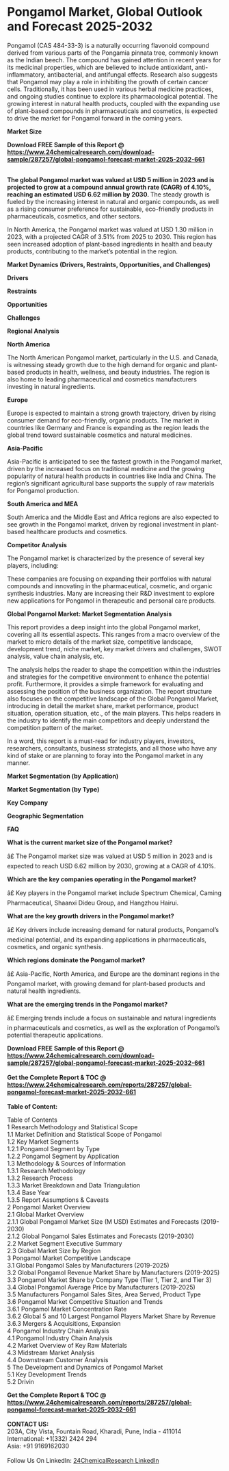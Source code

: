 <h1>Pongamol Market, Global Outlook and Forecast 2025-2032</h1><p>Pongamol (CAS 484-33-3) is a naturally occurring flavonoid compound derived from various parts of the Pongamia pinnata tree, commonly known as the Indian beech. The compound has gained attention in recent years for its medicinal properties, which are believed to include antioxidant, anti-inflammatory, antibacterial, and antifungal effects. Research also suggests that Pongamol may play a role in inhibiting the growth of certain cancer cells. Traditionally, it has been used in various herbal medicine practices, and ongoing studies continue to explore its pharmacological potential. The growing interest in natural health products, coupled with the expanding use of plant-based compounds in pharmaceuticals and cosmetics, is expected to drive the market for Pongamol forward in the coming years.</p><p>
<strong>Market Size</strong></p><p>
</p><div><b>Download FREE Sample of this Report @ 
            <a href="https://www.24chemicalresearch.com/download-sample/287257/global-pongamol-forecast-market-2025-2032-661">
            https://www.24chemicalresearch.com/download-sample/287257/global-pongamol-forecast-market-2025-2032-661</a></b></div><br><p><strong>The global Pongamol market was valued at USD 5 million in 2023 and is projected to grow at a compound annual growth rate (CAGR) of 4.10%, reaching an estimated USD 6.62 million by 2030. </strong>The steady growth is fueled by the increasing interest in natural and organic compounds, as well as a rising consumer preference for sustainable, eco-friendly products in pharmaceuticals, cosmetics, and other sectors.</p><p>
</p><p>In North America, the Pongamol market was valued at USD 1.30 million in 2023, with a projected CAGR of 3.51% from 2025 to 2030. This region has seen increased adoption of plant-based ingredients in health and beauty products, contributing to the market’s potential in the region.</p><p>
<strong>Market Dynamics (Drivers, Restraints, Opportunities, and Challenges)</strong></p><p>
<strong>Drivers</strong></p><p>
</p><p>
<strong>Restraints</strong></p><p>
</p><p>
<strong>Opportunities</strong></p><p>
</p><p>
<strong>Challenges</strong></p><p>
</p><p>
<strong>Regional Analysis</strong></p><p>
<strong>North America</strong></p><p>
</p><p>The North American Pongamol market, particularly in the U.S. and Canada, is witnessing steady growth due to the high demand for organic and plant-based products in health, wellness, and beauty industries. The region is also home to leading pharmaceutical and cosmetics manufacturers investing in natural ingredients.</p><p>
<strong>Europe</strong></p><p>
</p><p>Europe is expected to maintain a strong growth trajectory, driven by rising consumer demand for eco-friendly, organic products. The market in countries like Germany and France is expanding as the region leads the global trend toward sustainable cosmetics and natural medicines.</p><p>
<strong>Asia-Pacific</strong></p><p>
</p><p>Asia-Pacific is anticipated to see the fastest growth in the Pongamol market, driven by the increased focus on traditional medicine and the growing popularity of natural health products in countries like India and China. The region’s significant agricultural base supports the supply of raw materials for Pongamol production.</p><p>
<strong>South America and MEA</strong></p><p>
</p><p>South America and the Middle East and Africa regions are also expected to see growth in the Pongamol market, driven by regional investment in plant-based healthcare products and cosmetics.</p><p>
<strong>Competitor Analysis</strong></p><p>
</p><p>The Pongamol market is characterized by the presence of several key players, including:</p><p>
</p><p>
</p><p>These companies are focusing on expanding their portfolios with natural compounds and innovating in the pharmaceutical, cosmetic, and organic synthesis industries. Many are increasing their R&amp;D investment to explore new applications for Pongamol in therapeutic and personal care products.</p><p>
<strong>Global Pongamol Market: Market Segmentation Analysis</strong></p><p>
</p><p>This report provides a deep insight into the global Pongamol market, covering all its essential aspects. This ranges from a macro overview of the market to micro details of the market size, competitive landscape, development trend, niche market, key market drivers and challenges, SWOT analysis, value chain analysis, etc.</p><p>
</p><p>The analysis helps the reader to shape the competition within the industries and strategies for the competitive environment to enhance the potential profit. Furthermore, it provides a simple framework for evaluating and assessing the position of the business organization. The report structure also focuses on the competitive landscape of the Global Pongamol Market, introducing in detail the market share, market performance, product situation, operation situation, etc., of the main players. This helps readers in the industry to identify the main competitors and deeply understand the competition pattern of the market.</p><p>
</p><p>In a word, this report is a must-read for industry players, investors, researchers, consultants, business strategists, and all those who have any kind of stake or are planning to foray into the Pongamol market in any manner.</p><p>
<strong>Market Segmentation (by Application)</strong></p><p>
</p><p>
<strong>Market Segmentation (by Type)</strong></p><p>
</p><p>
<strong>Key Company</strong></p><p>
</p><p>
<strong>Geographic Segmentation</strong></p><p>
</p><p>
<strong>FAQ </strong></p><p>
</p><p><strong>What is the current market size of the Pongamol market?</strong></p><p>
â£ The Pongamol market size was valued at USD 5 million in 2023 and is expected to reach USD 6.62 million by 2030, growing at a CAGR of 4.10%.</p><p>
</p><p><strong>Which are the key companies operating in the Pongamol market?</strong></p><p>
â£ Key players in the Pongamol market include Spectrum Chemical, Caming Pharmaceutical, Shaanxi Dideu Group, and Hangzhou Hairui.</p><p>
</p><p><strong>What are the key growth drivers in the Pongamol market?</strong></p><p>
â£ Key drivers include increasing demand for natural products, Pongamol’s medicinal potential, and its expanding applications in pharmaceuticals, cosmetics, and organic synthesis.</p><p>
</p><p><strong>Which regions dominate the Pongamol market?</strong></p><p>
â£ Asia-Pacific, North America, and Europe are the dominant regions in the Pongamol market, with growing demand for plant-based products and natural health ingredients.</p><p>
</p><p><strong>What are the emerging trends in the Pongamol market?</strong></p><p>
â£ Emerging trends include a focus on sustainable and natural ingredients in pharmaceuticals and cosmetics, as well as the exploration of Pongamol’s potential therapeutic applications.</p><div><b>Download FREE Sample of this Report @ 
            <a href="https://www.24chemicalresearch.com/download-sample/287257/global-pongamol-forecast-market-2025-2032-661">
            https://www.24chemicalresearch.com/download-sample/287257/global-pongamol-forecast-market-2025-2032-661</a></b></div><br><div><b>Get the Complete Report & TOC @ 
            <a href="https://www.24chemicalresearch.com/reports/287257/global-pongamol-forecast-market-2025-2032-661">
            https://www.24chemicalresearch.com/reports/287257/global-pongamol-forecast-market-2025-2032-661</a></b></div><br>
            <b>Table of Content:</b><p>Table of Contents<br />
1 Research Methodology and Statistical Scope<br />
1.1 Market Definition and Statistical Scope of Pongamol<br />
1.2 Key Market Segments<br />
1.2.1 Pongamol Segment by Type<br />
1.2.2 Pongamol Segment by Application<br />
1.3 Methodology & Sources of Information<br />
1.3.1 Research Methodology<br />
1.3.2 Research Process<br />
1.3.3 Market Breakdown and Data Triangulation<br />
1.3.4 Base Year<br />
1.3.5 Report Assumptions & Caveats<br />
2 Pongamol Market Overview<br />
2.1 Global Market Overview<br />
2.1.1 Global Pongamol Market Size (M USD) Estimates and Forecasts (2019-2030)<br />
2.1.2 Global Pongamol Sales Estimates and Forecasts (2019-2030)<br />
2.2 Market Segment Executive Summary<br />
2.3 Global Market Size by Region<br />
3 Pongamol Market Competitive Landscape<br />
3.1 Global Pongamol Sales by Manufacturers (2019-2025)<br />
3.2 Global Pongamol Revenue Market Share by Manufacturers (2019-2025)<br />
3.3 Pongamol Market Share by Company Type (Tier 1, Tier 2, and Tier 3)<br />
3.4 Global Pongamol Average Price by Manufacturers (2019-2025)<br />
3.5 Manufacturers Pongamol Sales Sites, Area Served, Product Type<br />
3.6 Pongamol Market Competitive Situation and Trends<br />
3.6.1 Pongamol Market Concentration Rate<br />
3.6.2 Global 5 and 10 Largest Pongamol Players Market Share by Revenue<br />
3.6.3 Mergers & Acquisitions, Expansion<br />
4 Pongamol Industry Chain Analysis<br />
4.1 Pongamol Industry Chain Analysis<br />
4.2 Market Overview of Key Raw Materials<br />
4.3 Midstream Market Analysis<br />
4.4 Downstream Customer Analysis<br />
5 The Development and Dynamics of Pongamol Market <br />
5.1 Key Development Trends<br />
5.2 Drivin</p><div><b>Get the Complete Report & TOC @ 
            <a href="https://www.24chemicalresearch.com/reports/287257/global-pongamol-forecast-market-2025-2032-661">
            https://www.24chemicalresearch.com/reports/287257/global-pongamol-forecast-market-2025-2032-661</a></b></div><br><b>CONTACT US:</b><br>
            203A, City Vista, Fountain Road, Kharadi, Pune, India - 411014<br>
            International: +1(332) 2424 294<br>
            Asia: +91 9169162030 <br><br>
            Follow Us On LinkedIn: <a href="https://www.linkedin.com/company/24chemicalresearch/">24ChemicalResearch LinkedIn</a>